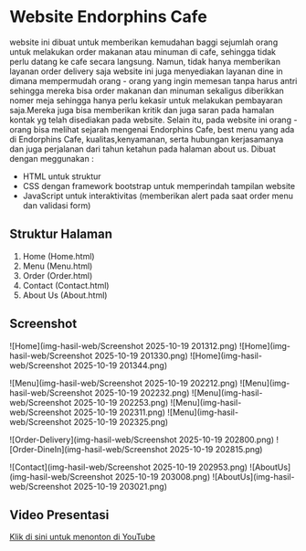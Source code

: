 # Website Endorphins Cafe 
website ini dibuat untuk memberikan kemudahan baggi sejumlah orang untuk melakukan order makanan atau minuman di cafe, sehingga tidak perlu datang ke cafe secara langsung. Namun, tidak hanya memberikan layanan order delivery saja website ini juga menyediakan layanan dine in dimana mempermudah orang - orang yang ingin memesan tanpa harus antri sehingga mereka bisa order makanan dan minuman sekaligus diberikkan nomer meja sehingga hanya perlu kekasir untuk melakukan pembayaran saja.Mereka juga bisa memberikan kritik dan juga saran pada hamalan kontak yg telah disediakan pada website. Selain itu, pada website ini orang - orang bisa melihat sejarah mengenai Endorphins Cafe, best menu yang ada di Endorphins Cafe, kualitas,kenyamanan, serta hubungan kerjasamanya dan juga perjalanan dari tahun ketahun pada halaman about us.
Dibuat dengan meggunakan :
- HTML untuk struktur
- CSS dengan framework bootstrap untuk memperindah tampilan website 
- JavaScript untuk interaktivitas (memberikan alert pada saat order menu dan validasi form)

## Struktur Halaman 
1. Home (Home.html)
2. Menu (Menu.html)
3. Order (Order.html)
4. Contact (Contact.html)
5. About Us (About.html)

## Screenshot
![Home](img-hasil-web/Screenshot 2025-10-19 201312.png)
![Home](img-hasil-web/Screenshot 2025-10-19 201330.png)
![Home](img-hasil-web/Screenshot 2025-10-19 201344.png)

![Menu](img-hasil-web/Screenshot 2025-10-19 202212.png)
![Menu](img-hasil-web/Screenshot 2025-10-19 202232.png)
![Menu](img-hasil-web/Screenshot 2025-10-19 202253.png)
![Menu](img-hasil-web/Screenshot 2025-10-19 202311.png)
![Menu](img-hasil-web/Screenshot 2025-10-19 202325.png)

![Order-Delivery](img-hasil-web/Screenshot 2025-10-19 202800.png)
![Order-DineIn](img-hasil-web/Screenshot 2025-10-19 202815.png)

![Contact](img-hasil-web/Screenshot 2025-10-19 202953.png)
![AboutUs](img-hasil-web/Screenshot 2025-10-19 203008.png)
![AboutUs](img-hasil-web/Screenshot 2025-10-19 203021.png)

## Video Presentasi
[Klik di sini untuk menonton di YouTube]()